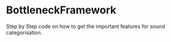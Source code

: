 # BottleneckFramework
Step by Step code on how to get the important features for sound categorisation. 
